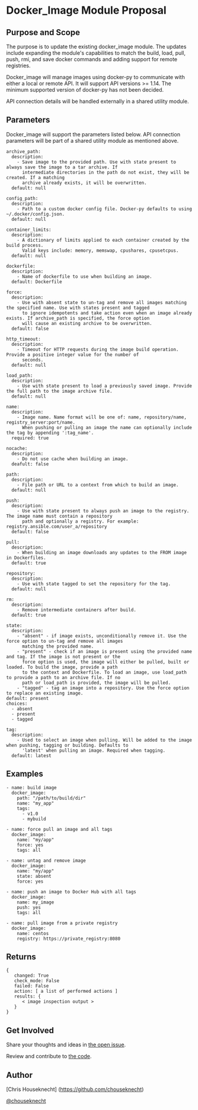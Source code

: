 
# Docker_Image Module Proposal

## Purpose and Scope

The purpose is to update the existing docker_image module. The updates include expanding the module's capabilities to
match the build, load, pull, push, rmi, and save docker commands and adding support for remote registries.


Docker_image will manage images using docker-py to communicate with either a local or remote API. It will
support API versions >= 1.14. The minimum supported version of docker-py has not been decided.

API connection details will be handled externally in a shared utility module.

## Parameters

Docker_image will support the parameters listed below. API connection parameters will be part of a shared utility 
module as mentioned above.

```
archive_path:
  description:
    - Save image to the provided path. Use with state present to always save the image to a tar archive. If
      intermediate directories in the path do not exist, they will be created. If a matching
      archive already exists, it will be overwritten.
  default: null

config_path:
  description:
    - Path to a custom docker config file. Docker-py defaults to using ~/.docker/config.json.
  default: null

container_limits:
  description:
    - A dictionary of limits applied to each container created by the build process.
      Valid keys include: memory, memswap, cpushares, cpusetcpus.  
  default: null

dockerfile:
  description:
    - Name of dockerfile to use when building an image.
  default: Dockerfile

force:
  description:
    - Use with absent state to un-tag and remove all images matching the specified name. Use with states present and tagged
      to ignore idempotents and take action even when an image already exists. If archive_path is specified, the force option
      will cause an existing archive to be overwritten. 
  default: false

http_timeout:
  description:
    - Timeout for HTTP requests during the image build operation. Provide a positive integer value for the number of
      seconds.
  default: null

load_path:
  description:
    - Use with state present to load a previously saved image. Provide the full path to the image archive file.
  default: null
  
name:
  description:
    - Image name. Name format will be one of: name, repository/name, registry_server:port/name.
      When pushing or pulling an image the name can optionally include the tag by appending ':tag_name'.
  required: true

nocache:
  description:
    - Do not use cache when building an image.
  deafult: false

path:
  description:
    - File path or URL to a context from which to build an image.
  default: null

push:
  description:
    - Use with state present to always push an image to the registry. The image name must contain a repository 
      path and optionally a registry. For example: registry.ansible.com/user_a/repository
  default: false

pull:
  description:
    - When building an image downloads any updates to the FROM image in Dockerfiles.
  default: true

repository:
  description:
    - Use with state tagged to set the repository for the tag.
  default: null

rm:
  description:
    - Remove intermediate containers after build.
  default: true

state:
  description:
    - "absent" - if image exists, unconditionally remove it. Use the force option to un-tag and remove all images
      matching the provided name.
    - "present" - check if an image is present using the provided name and tag. If the image is not present or the 
      force option is used, the image will either be pulled, built or loaded. To build the image, provide a path
      to the context and Dockerfile. To load an image, use load_path to provide a path to an archive file. If no
      path or load_path is provided, the image will be pulled.
    - "tagged" - tag an image into a repository. Use the force option to replace an existing image.     
default: present
choices:
  - absent
  - present
  - tagged

tag:
  description:
    - Used to select an image when pulling. Will be added to the image when pushing, tagging or building. Defaults to
      'latest' when pulling an image. Required when tagging.
  default: latest 

```


## Examples

```
- name: build image
  docker_image:
    path: "/path/to/build/dir"
    name: "my_app"
    tags:
      - v1.0
      - mybuild

- name: force pull an image and all tags
  docker_image:
    name: "my/app"
    force: yes
    tags: all

- name: untag and remove image
  docker_image:
    name: "my/app"
    state: absent
    force: yes

- name: push an image to Docker Hub with all tags
  docker_image:
    name: my_image
    push: yes
    tags: all

- name: pull image from a private registry
  docker_image:
    name: centos
    registry: https://private_registry:8080

```


## Returns

```
{
   changed: True
   check_mode: False
   failed: False 
   action: [ a list of performed actions ] 
   results: {
      < image inspection output >
   }
}
```

## Get Involved

Share your thoughts and ideas in [the open issue](https://github.com/ansible/proposals/issues/1).

Review and contribute to [the code](https://github.com/ansible/docker).

## Author

[Chris Houseknecht] (https://github.com/chouseknecht)

[@chouseknecht](https://twitter.com/chouseknecht)
